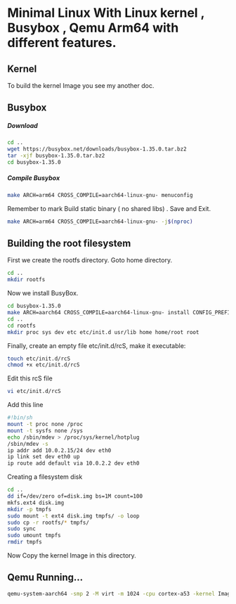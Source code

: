 # Minimal Linux With Linux kernel , Busybox , Qemu Arm64 with different features.



## Kernel

To build the kernel Image you see my another doc.

## Busybox

##### Download

```bash
cd ..
wget https://busybox.net/downloads/busybox-1.35.0.tar.bz2
tar -xjf busybox-1.35.0.tar.bz2
cd busybox-1.35.0
```

##### Compile Busybox

```bash
make ARCH=arm64 CROSS_COMPILE=aarch64-linux-gnu- menuconfig
```

Remember to mark Build static binary ( no shared libs) . Save and Exit.

```bash
make ARCH=arm64 CROSS_COMPILE=aarch64-linux-gnu- -j$(nproc)
```

## Building the root filesystem

First we create the rootfs directory. Goto home directory.

```bash
cd ..
mkdir rootfs
```

Now we install BusyBox.

```bash
cd busybox-1.35.0
make ARCH=aarch64 CROSS_COMPILE=aarch64-linux-gnu- install CONFIG_PREFIX=../rootfs
cd ..
cd rootfs
mkdir proc sys dev etc etc/init.d usr/lib home home/root root
```

Finally, create an empty file etc/init.d/rcS, make it executable:

```bash
touch etc/init.d/rcS
chmod +x etc/init.d/rcS
```

Edit this rcS file

```bash
vi etc/init.d/rcS
```

Add this line

```bash
#!bin/sh
mount -t proc none /proc
mount -t sysfs none /sys
echo /sbin/mdev > /proc/sys/kernel/hotplug
/sbin/mdev -s
ip addr add 10.0.2.15/24 dev eth0
ip link set dev eth0 up
ip route add default via 10.0.2.2 dev eth0

```

Creating a filesystem disk

```bash
cd ..
dd if=/dev/zero of=disk.img bs=1M count=100
mkfs.ext4 disk.img
mkdir -p tmpfs
sudo mount -t ext4 disk.img tmpfs/ -o loop
sudo cp -r rootfs/* tmpfs/
sudo sync
sudo umount tmpfs
rmdir tmpfs
```



Now Copy the kernel Image in this directory.

## Qemu Running...

```bash
qemu-system-aarch64 -smp 2 -M virt -m 1024 -cpu cortex-a53 -kernel Image -append 'root=/dev/vda rw console=ttyAMA0' -drive if=none,file=disk.img,id=hd0 -device virtio-blk-device,drive=hd0  -netdev user,id=eyh0 -device virtio-net-pci,netdev=eth0 -nographic
```



